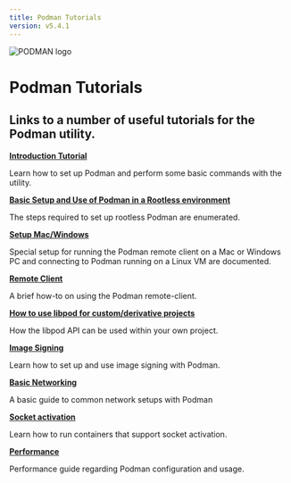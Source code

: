 ```yaml
---
title: Podman Tutorials
version: v5.4.1
---
```


![PODMAN logo](https://raw.githubusercontent.com/containers/common/main/logos/podman-logo-full-vert.png)

# Podman Tutorials

## Links to a number of useful tutorials for the Podman utility.

**[Introduction Tutorial](podman_tutorial.md)**

Learn how to set up Podman and perform some basic commands with the utility.

**[Basic Setup and Use of Podman in a Rootless environment](rootless_tutorial.md)**

The steps required to set up rootless Podman are enumerated.

**[Setup Mac/Windows](mac_win_client.md)**

Special setup for running the Podman remote client on a Mac or Windows PC and connecting to Podman running on a Linux VM are documented.

**[Remote Client](remote_client.md)**

A brief how-to on using the Podman remote-client.

**[How to use libpod for custom/derivative projects](podman-derivative-api.md)**

How the libpod API can be used within your own project.

**[Image Signing](image_signing.md)**

Learn how to set up and use image signing with Podman.

**[Basic Networking](basic_networking.md)**

A basic guide to common network setups with Podman

**[Socket activation](socket_activation.md)**

Learn how to run containers that support socket activation.

**[Performance](performance.md)**

Performance guide regarding Podman configuration and usage.
